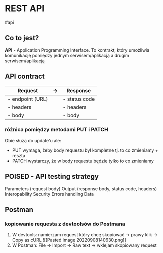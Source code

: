 # REST API
#api 

## Co to jest?

**API** - Application Programming Interface. 
To kontrakt, który umożliwia komunikację pomiędzy jednym serwisem/aplikacją a drugim serwisem/aplikacją

## API contract

| Request    | ->  | Response |
| ---------- | --- | -------- |
| - endpoint (URL) |     | - status code         |
| - headers  |     | - headers         |
| - body           |     | - body         |

### różnica pomiędzy metodami PUT i PATCH
Obie służą do update'u ale:
- PUT wymaga, żeby body requestu był kompletne tj. to co zmieniamy + reszta
- PATCH wystarczy, że w body requestu będzie tylko to co zmieniamy

## POISED - API testing strategy
Parameters (request body)
Output (response body, status code, headers)
Interopability
Security
Errors handling
Data

## Postman

### kopiowanie requesta z devtoolsów do Postmana

1. W devtools: namierzam request który chcę skopiować -> prawy klik -> Copy as cURL
![[Pasted image 20220908140630.png]]
3. W Postman: File -> Import -> Raw text -> wklejam skopiowany request
